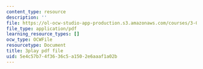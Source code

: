 ```yaml
---
content_type: resource
description: ''
file: https://ol-ocw-studio-app-production.s3.amazonaws.com/courses/3-091sc-introduction-to-solid-state-chemistry-fall-2010/5e4c57b74f3636c5a1502e6aaaf1a02b_uCK1z-h7Jbc.pdf
file_type: application/pdf
learning_resource_types: []
ocw_type: OCWFile
resourcetype: Document
title: 3play pdf file
uid: 5e4c57b7-4f36-36c5-a150-2e6aaaf1a02b
---
```

